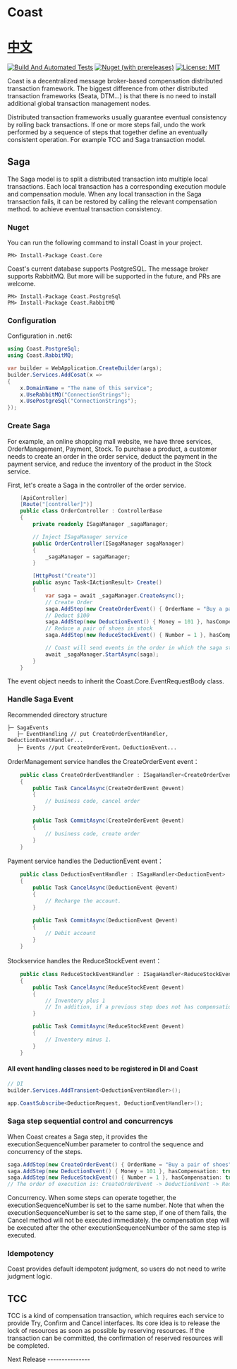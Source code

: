 # Coast 　　　　　　　　　　　　　　　　　　　　                      [中文](https://github.com/Allen-dududu/Coast/blob/main/README.zh-cn.md)

[![Build And Automated Tests](https://github.com/Allen-dududu/Coast/actions/workflows/build.yaml/badge.svg)](https://github.com/Allen-dududu/Coast/actions/workflows/build.yaml)
[![Nuget (with prereleases)](https://img.shields.io/nuget/vpre/Coast.Core)](https://nuget.org/packages/Coast.Core/)
[![License: MIT](https://img.shields.io/badge/License-MIT-yellow.svg)](https://opensource.org/licenses/MIT)

Coast is a decentralized message broker-based compensation distributed transaction framework. The biggest difference from other distributed transaction frameworks (Seata, DTM...) is that there is no need to install additional global transaction management nodes.

Distributed transaction frameworks usually guarantee eventual consistency by rolling back transactions. If one or more steps fail, undo the work performed by a sequence of steps that together define an eventually consistent operation. For example TCC and Saga transaction model.

## Saga
The Saga model is to split a distributed transaction into multiple local transactions. Each local transaction has a corresponding execution module and compensation module. When any local transaction in the Saga transaction fails, it can be restored by calling the relevant compensation method. to achieve eventual transaction consistency.

### Nuget

You can run the following command to install Coast in your project.

```
PM> Install-Package Coast.Core
```

Coast's current database supports PostgreSQL. The message broker supports RabbitMQ. But more will be supported in the future, and PRs are welcome.
```
PM> Install-Package Coast.PostgreSql
PM> Install-Package Coast.RabbitMQ
```

### Configuration
Configuration in .net6:

```c#
using Coast.PostgreSql;
using Coast.RabbitMQ;

var builder = WebApplication.CreateBuilder(args);
builder.Services.AddCosat(x =>
{
    x.DomainName = "The name of this service";
    x.UseRabbitMQ("ConnectionStrings");
    x.UsePostgreSql("ConnectionStrings");
});

```

### Create Saga

For example, an online shopping mall website, we have three services, OrderManagement, Payment, Stock.
To purchase a product, a customer needs to create an order in the order service, deduct the payment in the payment service, and reduce the inventory of the product in the Stock service.

First, let's create a Saga in the controller of the order service.

```c#
    [ApiController]
    [Route("[controller]")]
    public class OrderController : ControllerBase
    {
        private readonly ISagaManager _sagaManager;

        // Inject ISagaManager service
        public OrderController(ISagaManager sagaManager)
        {
            _sagaManager = sagaManager;
        }

        [HttpPost("Create")]
        public async Task<IActionResult> Create()
        {
            var saga = await _sagaManager.CreateAsync();
            // Create Order
            saga.AddStep(new CreateOrderEvent() { OrderName = "Buy a pair of shoes" }, hasCompensation: true);
            // Deduct $100
            saga.AddStep(new DeductionEvent() { Money = 101 }, hasCompensation: true);
            // Reduce a pair of shoes in stock
            saga.AddStep(new ReduceStockEvent() { Number = 1 }, hasCompensation: true);

            // Coast will send events in the order in which the saga steps were added (provided that the previous event was successfully processed).
            await _sagaManager.StartAsync(saga);
        }
    }
```
The event object needs to inherit the Coast.Core.EventRequestBody class.

### Handle Saga Event

Recommended directory structure
```
├─ SagaEvents
   ├─ EventHandling // put CreateOrderEventHandler, DeductionEventHandler...
   ├─ Events //put CreateOrderEvent，DeductionEvent...
```

OrderManagement service handles the CreateOrderEvent event：
```c#
    public class CreateOrderEventHandler : ISagaHandler<CreateOrderEvent>
    {
        public Task CancelAsync(CreateOrderEvent @event)
        {
            // business code, cancel order
        }

        public Task CommitAsync(CreateOrderEvent @event)
        {
            // business code, create order
        }
    }
```
Payment service handles the DeductionEvent event：
```c#
    public class DeductionEventHandler : ISagaHandler<DeductionEvent>
    {
        public Task CancelAsync(DeductionEvent @event)
        {
            // Recharge the account.
        }

        public Task CommitAsync(DeductionEvent @event)
        {
            // Debit account
        }
    }
```

Stockservice handles the ReduceStockEvent event：
```c#
    public class ReduceStockEventHandler : ISagaHandler<ReduceStockEvent>
    {
        public Task CancelAsync(ReduceStockEvent @event)
        {
            // Inventory plus 1
            // In addition, if a previous step does not has compensation, hasCompensation should set to false
        }

        public Task CommitAsync(ReduceStockEvent @event)
        {
            // Inventory minus 1.
        }
    }
```

#### All event handling classes need to be registered in DI and Coast
```c#
// DI
builder.Services.AddTransient<DeductionEventHandler>();

app.CoastSubscribe<DeductionRequest, DeductionEventHandler>();
```

### Saga step sequential control and concurrencys
When Coast creates a Saga step, it provides the executionSequenceNumber parameter to control the sequence and concurrency of the steps.
```c#
saga.AddStep(new CreateOrderEvent() { OrderName = "Buy a pair of shoes" }, hasCompensation: true, executionSequenceNumber: 1);
saga.AddStep(new DeductionEvent() { Money = 101 }, hasCompensation: true, executionSequenceNumber: 2);
saga.AddStep(new ReduceStockEvent() { Number = 1 }, hasCompensation: true, executionSequenceNumber: 3);
// The order of execution is: CreateOrderEvent -> DeductionEvent -> ReduceStockEvent
```

Concurrency. When some steps can operate together, the executionSequenceNumber is set to the same number.
Note that when the executionSequenceNumber is set to the same step, if one of them fails, the Cancel method will not be executed immediately. the compensation step will be executed after the other executionSequenceNumber of the same step is executed.

### Idempotency
Coast provides default idempotent judgment, so users do not need to write judgment logic.

## TCC

TCC is a kind of compensation transaction, which requires each service to provide Try, Confirm and Cancel interfaces. Its core idea is to release the lock of resources as soon as possible by reserving resources. If the transaction can be committed, the confirmation of reserved resources will be completed.  

Next Release ---------------
